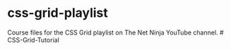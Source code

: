 # css-grid-playlist
Course files for the CSS Grid playlist on The Net Ninja YouTube channel.
#   C S S - G r i d - T u t o r i a l  
 
